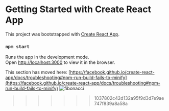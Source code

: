 # Getting Started with Create React App

This project was bootstrapped with [Create React App](https://github.com/facebook/create-react-app).

### `npm start`

Runs the app in the development mode.\
Open [http://localhost:3000](http://localhost:3000) to view it in the browser.


This section has moved here: [https://facebook.github.io/create-react-app/docs/troubleshooting#npm-run-build-fails-to-minify](https://facebook.github.io/create-react-app/docs/troubleshooting#npm-run-build-fails-to-minify)
![fibonacci](https://user-images.githubusercontent.com/45298383/144083911-d0a770a9-f219-40be-b0d6-e0fc38921486.png)
>>>>>>> 1037802c42d132a95f9d3d7e9ae747f839a8a58a
